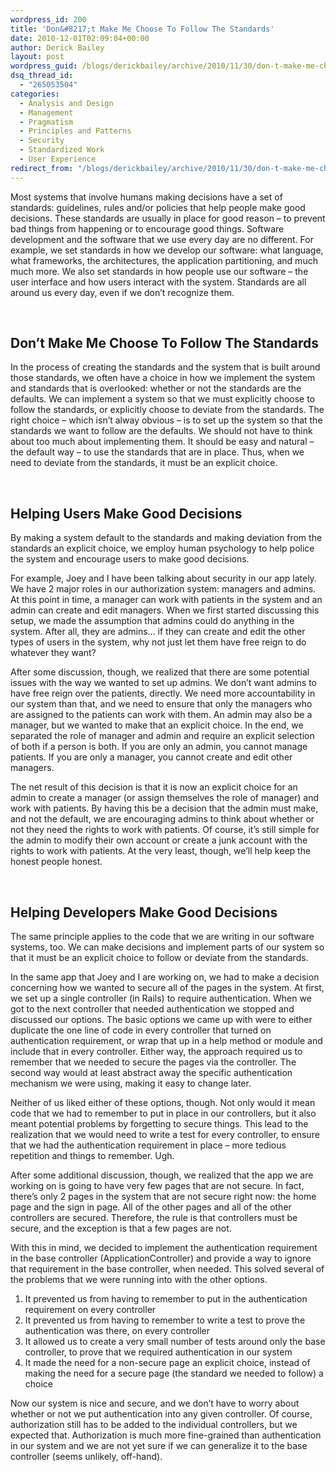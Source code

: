 ```yaml
---
wordpress_id: 200
title: 'Don&#8217;t Make Me Choose To Follow The Standards'
date: 2010-12-01T02:09:04+00:00
author: Derick Bailey
layout: post
wordpress_guid: /blogs/derickbailey/archive/2010/11/30/don-t-make-me-choose-to-follow-the-standards.aspx
dsq_thread_id:
  - "265053504"
categories:
  - Analysis and Design
  - Management
  - Pragmatism
  - Principles and Patterns
  - Security
  - Standardized Work
  - User Experience
redirect_from: "/blogs/derickbailey/archive/2010/11/30/don-t-make-me-choose-to-follow-the-standards.aspx/"
---
```

Most systems that involve humans making decisions have a set of standards: guidelines, rules and/or policies that help people make good decisions. These standards are usually in place for good reason &#8211; to prevent bad things from happening or to encourage good things. Software development and the software that we use every day are no different. For example, we set standards in how we develop our software: what language, what frameworks, the architectures, the application partitioning, and much much more. We also set standards in how people use our software &#8211; the user interface and how users interact with the system. Standards are all around us every day, even if we don&#8217;t recognize them.

 

## Don&#8217;t Make Me Choose To Follow The Standards

In the process of creating the standards and the system that is built around those standards, we often have a choice in how we implement the system and standards that is overlooked: whether or not the standards are the defaults. We can implement a system so that we must explicitly choose to follow the standards, or explicitly choose to deviate from the standards. The right choice &#8211; which isn&#8217;t alway obvious &#8211; is to set up the system so that the standards we want to follow are the defaults. We should not have to think about too much about implementing them. It should be easy and natural &#8211; the default way &#8211; to use the standards that are in place. Thus, when we need to deviate from the standards, it must be an explicit choice.

 

## Helping Users Make Good Decisions

By making a system default to the standards and making deviation from the standards an explicit choice, we employ human psychology to help police the system and encourage users to make good decisions.

For example, Joey and I have been talking about security in our app lately. We have 2 major roles in our authorization system: managers and admins. At this point in time, a manager can work with patients in the system and an admin can create and edit managers. When we first started discussing this setup, we made the assumption that admins could do anything in the system. After all, they are admins&#8230; if they can create and edit the other types of users in the system, why not just let them have free reign to do whatever they want?

After some discussion, though, we realized that there are some potential issues with the way we wanted to set up admins. We don&#8217;t want admins to have free reign over the patients, directly. We need more accountability in our system than that, and we need to ensure that only the managers who are assigned to the patients can work with them. An admin may also be a manager, but we wanted to make that an explicit choice. In the end, we separated the role of manager and admin and require an explicit selection of both if a person is both. If you are only an admin, you cannot manage patients. If you are only a manager, you cannot create and edit other managers.

The net result of this decision is that it is now an explicit choice for an admin to create a manager (or assign themselves the role of manager) and work with patients. By having this be a decision that the admin must make, and not the default, we are encouraging admins to think about whether or not they need the rights to work with patients. Of course, it&#8217;s still simple for the admin to modify their own account or create a junk account with the rights to work with patients. At the very least, though, we&#8217;ll help keep the honest people honest.

 

## Helping Developers Make Good Decisions

The same principle applies to the code that we are writing in our software systems, too. We can make decisions and implement parts of our system so that it must be an explicit choice to follow or deviate from the standards.

In the same app that Joey and I are working on, we had to make a decision concerning how we wanted to secure all of the pages in the system. At first, we set up a single controller (in Rails) to require authentication. When we got to the next controller that needed authentication we stopped and discussed our options. The basic options we came up with were to either duplicate the one line of code in every controller that turned on authentication requirement, or wrap that up in a help method or module and include that in every controller. Either way, the approach required us to remember that we needed to secure the pages via the controller. The second way would at least abstract away the specific authentication mechanism we were using, making it easy to change later.

Neither of us liked either of these options, though. Not only would it mean code that we had to remember to put in place in our controllers, but it also meant potential problems by forgetting to secure things. This lead to the realization that we would need to write a test for every controller, to ensure that we had the authentication requirement in place &#8211; more tedious repetition and things to remember. Ugh.

After some additional discussion, though, we realized that the app we are working on is going to have very few pages that are not secure. In fact, there&#8217;s only 2 pages in the system that are not secure right now: the home page and the sign in page. All of the other pages and all of the other controllers are secured. Therefore, the rule is that controllers must be secure, and the exception is that a few pages are not.

With this in mind, we decided to implement the authentication requirement in the base controller (ApplicationController) and provide a way to ignore that requirement in the base controller, when needed. This solved several of the problems that we were running into with the other options.

  1. It prevented us from having to remember to put in the authentication requirement on every controller
  2. It prevented us from having to remember to write a test to prove the authentication was there, on every controller
  3. It allowed us to create a very small number of tests around only the base controller, to prove that we required authentication in our system
  4. It made the need for a non-secure page an explicit choice, instead of making the need for a secure page (the standard we needed to follow) a choice

Now our system is nice and secure, and we don&#8217;t have to worry about whether or not we put authentication into any given controller. Of course, authorization still has to be added to the individual controllers, but we expected that. Authorization is much more fine-grained than authentication in our system and we are not yet sure if we can generalize it to the base controller (seems unlikely, off-hand).

 